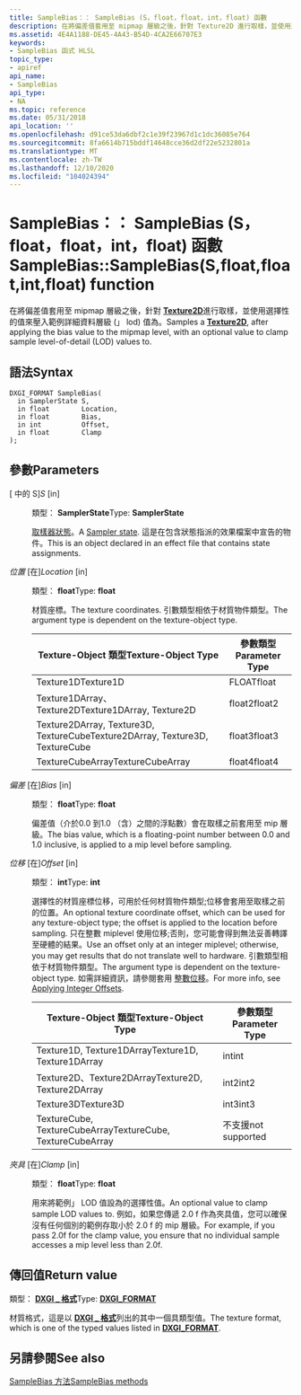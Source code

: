 ```yaml
---
title: SampleBias：： SampleBias (S，float，float，int，float) 函數
description: 在將偏差值套用至 mipmap 層級之後，針對 Texture2D 進行取樣，並使用選擇性的值來壓入範例詳細資料層級 (」 LOD) 值為。
ms.assetid: 4E4A1188-DE45-4A43-B54D-4CA2E66707E3
keywords:
- SampleBias 函式 HLSL
topic_type:
- apiref
api_name:
- SampleBias
api_type:
- NA
ms.topic: reference
ms.date: 05/31/2018
api_location: ''
ms.openlocfilehash: d91ce53da6dbf2c1e39f23967d1c1dc36085e764
ms.sourcegitcommit: 8fa6614b715bddf14648cce36d2df22e5232801a
ms.translationtype: MT
ms.contentlocale: zh-TW
ms.lasthandoff: 12/10/2020
ms.locfileid: "104024394"
---
```

# <a name="samplebiassamplebiassfloatfloatintfloat-function"></a><span data-ttu-id="2b7b0-104">SampleBias：： SampleBias (S，float，float，int，float) 函數</span><span class="sxs-lookup"><span data-stu-id="2b7b0-104">SampleBias::SampleBias(S,float,float,int,float) function</span></span>

<span data-ttu-id="2b7b0-105">在將偏差值套用至 mipmap 層級之後，針對 [**Texture2D**](sm5-object-texture2d.md)進行取樣，並使用選擇性的值來壓入範例詳細資料層級 (」 lod) 值為。</span><span class="sxs-lookup"><span data-stu-id="2b7b0-105">Samples a [**Texture2D**](sm5-object-texture2d.md), after applying the bias value to the mipmap level, with an optional value to clamp sample level-of-detail (LOD) values to.</span></span>

## <a name="syntax"></a><span data-ttu-id="2b7b0-106">語法</span><span class="sxs-lookup"><span data-stu-id="2b7b0-106">Syntax</span></span>


``` syntax
DXGI_FORMAT SampleBias(
  in SamplerState S,
  in float        Location,
  in float        Bias,
  in int          Offset,
  in float        Clamp
);
```



## <a name="parameters"></a><span data-ttu-id="2b7b0-107">參數</span><span class="sxs-lookup"><span data-stu-id="2b7b0-107">Parameters</span></span>

<dl> <dt>

<span data-ttu-id="2b7b0-108"> \[ 中的 S\]</span><span class="sxs-lookup"><span data-stu-id="2b7b0-108">*S* \[in\]</span></span>
</dt> <dd>

<span data-ttu-id="2b7b0-109">類型： **SamplerState**</span><span class="sxs-lookup"><span data-stu-id="2b7b0-109">Type: **SamplerState**</span></span>

<span data-ttu-id="2b7b0-110">[取樣器狀態](dx-graphics-hlsl-sampler.md)。</span><span class="sxs-lookup"><span data-stu-id="2b7b0-110">A [Sampler state](dx-graphics-hlsl-sampler.md).</span></span> <span data-ttu-id="2b7b0-111">這是在包含狀態指派的效果檔案中宣告的物件。</span><span class="sxs-lookup"><span data-stu-id="2b7b0-111">This is an object declared in an effect file that contains state assignments.</span></span>

</dd> <dt>

<span data-ttu-id="2b7b0-112">*位置* \[在\]</span><span class="sxs-lookup"><span data-stu-id="2b7b0-112">*Location* \[in\]</span></span>
</dt> <dd>

<span data-ttu-id="2b7b0-113">類型： **float**</span><span class="sxs-lookup"><span data-stu-id="2b7b0-113">Type: **float**</span></span>

<span data-ttu-id="2b7b0-114">材質座標。</span><span class="sxs-lookup"><span data-stu-id="2b7b0-114">The texture coordinates.</span></span> <span data-ttu-id="2b7b0-115">引數類型相依于材質物件類型。</span><span class="sxs-lookup"><span data-stu-id="2b7b0-115">The argument type is dependent on the texture-object type.</span></span>



| <span data-ttu-id="2b7b0-116">Texture-Object 類型</span><span class="sxs-lookup"><span data-stu-id="2b7b0-116">Texture-Object Type</span></span>                    | <span data-ttu-id="2b7b0-117">參數類型</span><span class="sxs-lookup"><span data-stu-id="2b7b0-117">Parameter Type</span></span> |
|----------------------------------------|----------------|
| <span data-ttu-id="2b7b0-118">Texture1D</span><span class="sxs-lookup"><span data-stu-id="2b7b0-118">Texture1D</span></span>                              | <span data-ttu-id="2b7b0-119">FLOAT</span><span class="sxs-lookup"><span data-stu-id="2b7b0-119">float</span></span>          |
| <span data-ttu-id="2b7b0-120">Texture1DArray、Texture2D</span><span class="sxs-lookup"><span data-stu-id="2b7b0-120">Texture1DArray, Texture2D</span></span>              | <span data-ttu-id="2b7b0-121">float2</span><span class="sxs-lookup"><span data-stu-id="2b7b0-121">float2</span></span>         |
| <span data-ttu-id="2b7b0-122">Texture2DArray, Texture3D, TextureCube</span><span class="sxs-lookup"><span data-stu-id="2b7b0-122">Texture2DArray, Texture3D, TextureCube</span></span> | <span data-ttu-id="2b7b0-123">float3</span><span class="sxs-lookup"><span data-stu-id="2b7b0-123">float3</span></span>         |
| <span data-ttu-id="2b7b0-124">TextureCubeArray</span><span class="sxs-lookup"><span data-stu-id="2b7b0-124">TextureCubeArray</span></span>                       | <span data-ttu-id="2b7b0-125">float4</span><span class="sxs-lookup"><span data-stu-id="2b7b0-125">float4</span></span>         |



 

</dd> <dt>

<span data-ttu-id="2b7b0-126">*偏差* \[在\]</span><span class="sxs-lookup"><span data-stu-id="2b7b0-126">*Bias* \[in\]</span></span>
</dt> <dd>

<span data-ttu-id="2b7b0-127">類型： **float**</span><span class="sxs-lookup"><span data-stu-id="2b7b0-127">Type: **float**</span></span>

<span data-ttu-id="2b7b0-128">偏差值（介於0.0 到1.0 （含）之間的浮點數）會在取樣之前套用至 mip 層級。</span><span class="sxs-lookup"><span data-stu-id="2b7b0-128">The bias value, which is a floating-point number between 0.0 and 1.0 inclusive, is applied to a mip level before sampling.</span></span>

</dd> <dt>

<span data-ttu-id="2b7b0-129">*位移* \[在\]</span><span class="sxs-lookup"><span data-stu-id="2b7b0-129">*Offset* \[in\]</span></span>
</dt> <dd>

<span data-ttu-id="2b7b0-130">類型： **int**</span><span class="sxs-lookup"><span data-stu-id="2b7b0-130">Type: **int**</span></span>

<span data-ttu-id="2b7b0-131">選擇性的材質座標位移，可用於任何材質物件類型;位移會套用至取樣之前的位置。</span><span class="sxs-lookup"><span data-stu-id="2b7b0-131">An optional texture coordinate offset, which can be used for any texture-object type; the offset is applied to the location before sampling.</span></span> <span data-ttu-id="2b7b0-132">只在整數 miplevel 使用位移;否則，您可能會得到無法妥善轉譯至硬體的結果。</span><span class="sxs-lookup"><span data-stu-id="2b7b0-132">Use an offset only at an integer miplevel; otherwise, you may get results that do not translate well to hardware.</span></span> <span data-ttu-id="2b7b0-133">引數類型相依于材質物件類型。</span><span class="sxs-lookup"><span data-stu-id="2b7b0-133">The argument type is dependent on the texture-object type.</span></span> <span data-ttu-id="2b7b0-134">如需詳細資訊，請參閱套用 [整數位移](dx-graphics-hlsl-to-sample.md)。</span><span class="sxs-lookup"><span data-stu-id="2b7b0-134">For more info, see [Applying Integer Offsets](dx-graphics-hlsl-to-sample.md).</span></span>



| <span data-ttu-id="2b7b0-135">Texture-Object 類型</span><span class="sxs-lookup"><span data-stu-id="2b7b0-135">Texture-Object Type</span></span>           | <span data-ttu-id="2b7b0-136">參數類型</span><span class="sxs-lookup"><span data-stu-id="2b7b0-136">Parameter Type</span></span> |
|-------------------------------|----------------|
| <span data-ttu-id="2b7b0-137">Texture1D, Texture1DArray</span><span class="sxs-lookup"><span data-stu-id="2b7b0-137">Texture1D, Texture1DArray</span></span>     | <span data-ttu-id="2b7b0-138">int</span><span class="sxs-lookup"><span data-stu-id="2b7b0-138">int</span></span>            |
| <span data-ttu-id="2b7b0-139">Texture2D、Texture2DArray</span><span class="sxs-lookup"><span data-stu-id="2b7b0-139">Texture2D, Texture2DArray</span></span>     | <span data-ttu-id="2b7b0-140">int2</span><span class="sxs-lookup"><span data-stu-id="2b7b0-140">int2</span></span>           |
| <span data-ttu-id="2b7b0-141">Texture3D</span><span class="sxs-lookup"><span data-stu-id="2b7b0-141">Texture3D</span></span>                     | <span data-ttu-id="2b7b0-142">int3</span><span class="sxs-lookup"><span data-stu-id="2b7b0-142">int3</span></span>           |
| <span data-ttu-id="2b7b0-143">TextureCube, TextureCubeArray</span><span class="sxs-lookup"><span data-stu-id="2b7b0-143">TextureCube, TextureCubeArray</span></span> | <span data-ttu-id="2b7b0-144">不支援</span><span class="sxs-lookup"><span data-stu-id="2b7b0-144">not supported</span></span>  |



 

</dd> <dt>

<span data-ttu-id="2b7b0-145">*夾具* \[在\]</span><span class="sxs-lookup"><span data-stu-id="2b7b0-145">*Clamp* \[in\]</span></span>
</dt> <dd>

<span data-ttu-id="2b7b0-146">類型： **float**</span><span class="sxs-lookup"><span data-stu-id="2b7b0-146">Type: **float**</span></span>

<span data-ttu-id="2b7b0-147">用來將範例」 LOD 值設為的選擇性值。</span><span class="sxs-lookup"><span data-stu-id="2b7b0-147">An optional value to clamp sample LOD values to.</span></span> <span data-ttu-id="2b7b0-148">例如，如果您傳遞 2.0 f 作為夾具值，您可以確保沒有任何個別的範例存取小於 2.0 f 的 mip 層級。</span><span class="sxs-lookup"><span data-stu-id="2b7b0-148">For example, if you pass 2.0f for the clamp value, you ensure that no individual sample accesses a mip level less than 2.0f.</span></span>

</dd> </dl>

## <a name="return-value"></a><span data-ttu-id="2b7b0-149">傳回值</span><span class="sxs-lookup"><span data-stu-id="2b7b0-149">Return value</span></span>

<span data-ttu-id="2b7b0-150">類型： **[ **DXGI \_ 格式**](/windows/desktop/api/dxgiformat/ne-dxgiformat-dxgi_format)**</span><span class="sxs-lookup"><span data-stu-id="2b7b0-150">Type: **[**DXGI\_FORMAT**](/windows/desktop/api/dxgiformat/ne-dxgiformat-dxgi_format)**</span></span>

<span data-ttu-id="2b7b0-151">材質格式，這是以 [**DXGI \_ 格式**](/windows/desktop/api/dxgiformat/ne-dxgiformat-dxgi_format)列出的其中一個具類型值。</span><span class="sxs-lookup"><span data-stu-id="2b7b0-151">The texture format, which is one of the typed values listed in [**DXGI\_FORMAT**](/windows/desktop/api/dxgiformat/ne-dxgiformat-dxgi_format).</span></span>

## <a name="see-also"></a><span data-ttu-id="2b7b0-152">另請參閱</span><span class="sxs-lookup"><span data-stu-id="2b7b0-152">See also</span></span>

<dl> <dt>

[<span data-ttu-id="2b7b0-153">SampleBias 方法</span><span class="sxs-lookup"><span data-stu-id="2b7b0-153">SampleBias methods</span></span>](texture2d-samplebias.md)
</dt> </dl>

 

 
